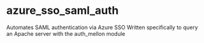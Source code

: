 # azure_sso_saml_auth
Automates SAML authentication via Azure SSO
Written specifically to query an Apache server with the auth_mellon module
